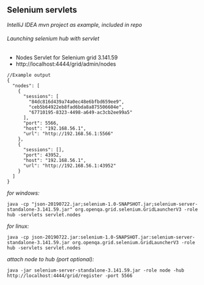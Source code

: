 ## Selenium servlets
 
_IntelliJ IDEA mvn project as example, included in repo_
 
###### Launching selenium hub with servlet 

 * Nodes Servlet for Selenium grid 3.141.59
 * http://localhost:4444/grid/admin/nodes

```json5
//Example output
{
  "nodes": [
    {
      "sessions": [
        "84dc816d439a74a0ec48e6bfbd659ee9",
        "ceb5b64922eb8fad6bda8a875506604e",
        "67710195-8323-4498-a649-ac3cb2ee99a5"
      ],
      "port": 5566,
      "host": "192.168.56.1",
      "url": "http://192.168.56.1:5566"
    },
    {
      "sessions": [],
      "port": 43952,
      "host": "192.168.56.1",
      "url": "http://192.168.56.1:43952"
    }
  ]
}
```
_for windows:_
```
java -cp "json-20190722.jar;selenium-1.0-SNAPSHOT.jar;selenium-server-standalone-3.141.59.jar" org.openqa.grid.selenium.GridLauncherV3 -role hub -servlets servlet.nodes
```
_for linux:_
```
java -cp json-20190722.jar:selenium-1.0-SNAPSHOT.jar:selenium-server-standalone-3.141.59.jar org.openqa.grid.selenium.GridLauncherV3 -role hub -servlets servlet.nodes
```
_attach node to hub (port optional):_
```
java -jar selenium-server-standalone-3.141.59.jar -role node -hub http://localhost:4444/grid/register -port 5566
```